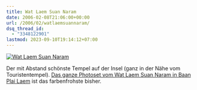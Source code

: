 ```yaml
---
title: Wat Laem Suan Naram
date: 2006-02-08T21:06:00+00:00
url: /2006/02/watlaemsuannaram/
dsq_thread_id:
  - "3348122901"
lastmod: 2023-09-10T19:14:12+07:00
---
```

[![Wat Laem Suan Naram][1]][2]

Der mit Abstand schönste Tempel auf der Insel (ganz in der Nähe vom Touristentempel). [Das ganze Photoset vom Wat Laem Suan Naram in Baan Plai Laem][3] ist das farbenfrohste bisher.

 [1]: //static.flickr.com/33/93498626_507e3a3c2d.jpg
 [2]: http://www.flickr.com/photos/schreibblogade/93498626/ "Wat Laem Suan Naram"
 [3]: http://flickr.com/photos/schreibblogade/sets/72057594056779869/
